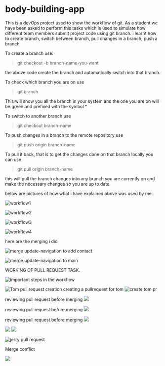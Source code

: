# body-building-app

This is a devOps project used to show the workflow of git.
As a student we have been asked to perform this tasks which is used to simulate how different team members 
submit project code using git branch. i learnt how to create branch, switch between branch, pull changes in a branch,
push a branch

To create a branch use: 
> git checkout -b branch-name-you-want

the above code create the branch and automatically switch into that branch.

To check which branch you are on use 
> git branch 

This will show you all the branch in your system and the one you are on will be green and prefixed with the symbol *

To switch to another branch use 
> git checkout branch-name

To push changes in a branch to the remote repository use 
> git push origin branch-name

To pull it back, that is to get the changes done on that branch locally you can use 

> git pull origin branch-name

this will pull the branch changes into any branch you are currently on and make the necessary changes so you are up to date.

below are pictures of how what i have explained above was used by me.

![workflow1](./images/git-workflow-1.png)

![workflow2](./images/git-workflow-2.png)

![workflow3](./images/git-workflow-3.png)

![workflow4](./images/git-workflow-4.png)

here are the merging i did

![merge update-navigation to add contact](./images/update-navigation-merge.png)

![merge update-navigation to main](./images/merge-nav-to-main.png)


WORKING OF PULL REQUEST TASK.


![important steps in the workflow](./images/steps-in-pr-workflow.png)

![Tom pull request creation](./images/tom-pr.png)
creating a pullrequest for tom 
![create tom pr](./images/pr1.png)

reviewing pull request before merging
![](./images/pr2.png)

reviewing pull request before merging
![](./images/pr3.png)

reviewing pull request before merging
![](./images/pr4.png)

![](.\images\Snipaste_2025-04-25_13-03-30.png)
![](.\images\Snipaste_2025-04-25_13-03-30.png)

![jerry pull request](./images/Jerry-pr.png)

Merge conflict 

![](.\images\cmd-conflict-resolution.png)
![]()